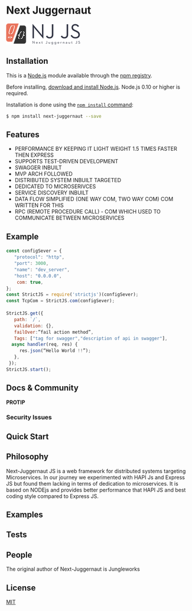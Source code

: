 # Next Juggernaut
![NJ Logo](https://raw.githubusercontent.com/Jungle-Works/next-juggernaut/master/images/nj-200x50.png)



## Installation

This is a [Node.js](https://nodejs.org/en/) module available through the
[npm registry](https://www.npmjs.com/).

Before installing, [download and install Node.js](https://nodejs.org/en/download/).
Node.js 0.10 or higher is required.

Installation is done using the
[`npm install` command](https://docs.npmjs.com/getting-started/installing-npm-packages-locally):

```bash
$ npm install next-juggernaut --save
```

## Features

* PERFORMANCE BY KEEPING IT LIGHT WEIGHT 1.5 TIMES FASTER THEN EXPRESS
* SUPPORTS TEST-DRIVEN DEVELOPMENT 
* SWAGGER INBUILT
* MVP ARCH FOLLOWED  
* DISTRIBUTED SYSTEM INBUILT TARGETED 
* DEDICATED TO MICROSERIVCES  
* SERVICE DISCOVERY INBUILT 
* DATA FLOW SIMPLIFIED (ONE WAY COM, TWO WAY COM) COM WRITTEN FOR THIS
* RPC (REMOTE PROCEDURE CALL) - COM WHICH USED TO COMMUNICATE BETWEEN MICROSERVICES

## Example

```js
const configSever = {
   "protocol": "http",
   "port": 3000,
   "name": "dev_server",
   "host": "0.0.0.0",
    com: true,
};
const StrictJS = require('strictjs')(configSever);
const TcpCom = StrictJS.com(configSever);

StrictJS.get({
   path: `/`,
   validation: {},
   failOver:”fail action method”,
   Tags: ["tag for swagger","description of api in swagger"],
  async handler(req, res) {
     res.json(“Hello World !!”);
   },
 });
StrictJS.start();

```


## Docs & Community

 

**PROTIP** 

### Security Issues



## Quick Start


## Philosophy

Next-Juggernaut JS is a web framework for distributed systems targeting Microservices. In our journey we experimented with HAPI Js and Express JS but found them lacking in terms of dedication to microservices. It is based on NODEjs and provides better performance that HAPI JS and best coding style compared to Express JS.

## Examples

## Tests


## People

The original author of Next-Juggernaut is Jungleworks

## License

[MIT](LICENSE)



